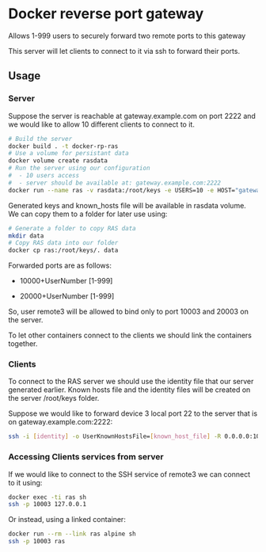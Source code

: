 # Docker reverse port gateway

Allows 1-999 users to securely forward two remote ports to this gateway

This server will let clients to connect to it via ssh to forward their ports.

## Usage

### Server

Suppose the server is reachable at gateway.example.com on port 2222 and we would like to allow 10 different clients to connect to it.

```sh
# Build the server
docker build . -t docker-rp-ras
# Use a volume for persistant data
docker volume create rasdata
# Run the server using our configuration
#  - 10 users access
#  - server should be available at: gateway.example.com:2222
docker run --name ras -v rasdata:/root/keys -e USERS=10 -e HOST="gateway.example.com" -e PORT=2222 -p 2222:22 -d docker-rp-ras
```

Generated keys and known_hosts file will be available in rasdata volume. We can copy them to a folder for later use using:

```sh
# Generate a folder to copy RAS data
mkdir data
# Copy RAS data into our folder
docker cp ras:/root/keys/. data
```

Forwarded ports are as follows:

- 10000+UserNumber [1-999]

- 20000+UserNumber [1-999]

So, user remote3 will be allowed to bind only to port 10003 and 20003 on the server.

To let other containers connect to the clients we should link the containers together.

### Clients

To connect to the RAS server we should use the identity file that our server generated earlier. Known hosts file and the identity files will be created on the server /root/keys folder.

Suppose we would like to forward device 3 local port 22 to the server that is on gateway.example.com:2222:

```sh
ssh -i [identity] -o UserKnownHostsFile=[known_host_file] -R 0.0.0.0:10003:localhost:22 -l remote3 -p 2222 gateway.example.com
```

### Accessing Clients services from server

If we would like to connect to the SSH service of remote3 we can connect to it using:

```sh
docker exec -ti ras sh
ssh -p 10003 127.0.0.1
```

Or instead, using a linked container:

```sh
docker run --rm --link ras alpine sh
ssh -p 10003 ras
```
